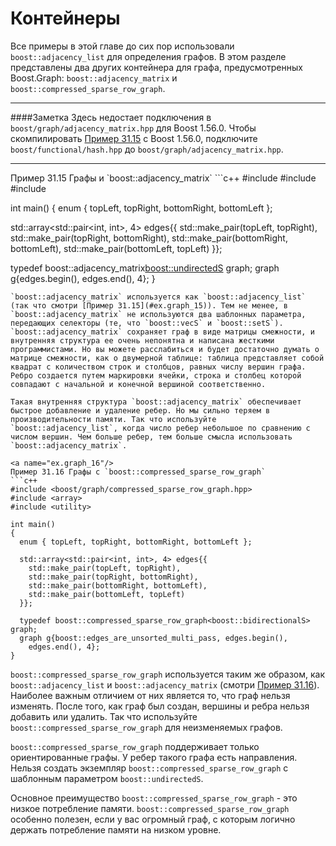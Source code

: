 # Контейнеры

Все примеры в этой главе до сих пор использовали `boost::adjacency_list` для определения графов. В этом разделе представлены два других контейнера для графа, предусмотренных Boost.Graph: `boost::adjacency_matrix` и `boost::compressed_sparse_row_graph`.
***
####Заметка
Здесь недостает подключения в `boost/graph/adjacency_matrix.hpp` для Boost 1.56.0. Чтобы скомпилировать [Пример 31.15](#ex.graph_15) с Boost 1.56.0, подключите `boost/functional/hash.hpp` до `boost/graph/adjacency_matrix.hpp`.
***

<a name="ex.graph_15"/>
Пример 31.15 Графы и `boost::adjacency_matrix`
```c++
#include <boost/graph/adjacency_matrix.hpp>
#include <array>
#include <utility>

int main()
{
  enum { topLeft, topRight, bottomRight, bottomLeft };

  std::array<std::pair<int, int>, 4> edges{{
    std::make_pair(topLeft, topRight),
    std::make_pair(topRight, bottomRight),
    std::make_pair(bottomRight, bottomLeft),
    std::make_pair(bottomLeft, topLeft)
  }};

  typedef boost::adjacency_matrix<boost::undirectedS> graph;
  graph g{edges.begin(), edges.end(), 4};
}
```
`boost::adjacency_matrix` используется как `boost::adjacency_list` (так что смотри [Пример 31.15](#ex.graph_15)). Тем не менее, в `boost::adjacency_matrix` не используются два шаблонных параметра, передающих селекторы (те, что `boost::vecS` и `boost::setS`). `boost::adjacency_matrix` сохраняет граф в виде матрицы смежности, и внутренняя структура ее очень непонятна и написана жесткими программистами. Но вы можете расслабиться и будет достаточно думать о матрице смежности, как о двумерной таблице: таблица представляет собой квадрат с количеством строк и столбцов, равных числу вершин графа. Ребро создается путем маркировки ячейки, строка и столбец которой совпадают с начальной и конечной вершиной соответственно.

Такая внутренняя структура `boost::adjacency_matrix` обеспечивает быстрое добавление и удаление ребер. Но мы сильно теряем в  производительности памяти. Так что используйте `boost::adjacency_list`, когда число ребер небольшое по сравнению с числом вершин. Чем больше ребер, тем больше смысла использовать `boost::adjacency_matrix`.

<a name="ex.graph_16"/>
Пример 31.16 Графы с `boost::compressed_sparse_row_graph`
```c++
#include <boost/graph/compressed_sparse_row_graph.hpp>
#include <array>
#include <utility>

int main()
{
  enum { topLeft, topRight, bottomRight, bottomLeft };

  std::array<std::pair<int, int>, 4> edges{{
    std::make_pair(topLeft, topRight),
    std::make_pair(topRight, bottomRight),
    std::make_pair(bottomRight, bottomLeft),
    std::make_pair(bottomLeft, topLeft)
  }};

  typedef boost::compressed_sparse_row_graph<boost::bidirectionalS> graph;
  graph g{boost::edges_are_unsorted_multi_pass, edges.begin(),
    edges.end(), 4};
}
```

`boost::compressed_sparse_row_graph` используется таким же образом, как `boost::adjacency_list` и `boost::adjacency_matrix` (смотри [Пример 31.16](#ex.graph_16)). Наиболее важным отличием от них является то, что граф нельзя изменять. После того, как граф был создан, вершины и ребра нельзя добавить или удалить. Так что используйте `boost::compressed_sparse_row_graph` для неизменяемых графов.

`boost::compressed_sparse_row_graph` поддерживает только ориентированные графы. У ребер такого графа есть направления. Нельзя создать экземпляр `boost::compressed_sparse_row_graph` с шаблонным параметром `boost::undirectedS`.

Основное преимущество `boost::compressed_sparse_row_graph` - это низкое потребление памяти. `boost::compressed_sparse_row_graph` особенно полезен, если у вас огромный граф, с которым логично держать потребление памяти на низком уровне.
